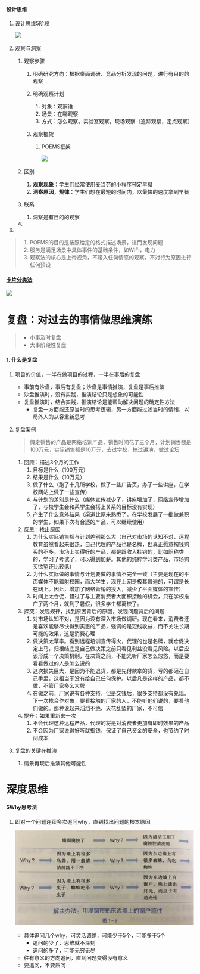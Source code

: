 

#### 设计思维

1. 设计思维5阶段

   ![](https://gitee.com/jiangsai0502/PicBedRepo/raw/master/img/20200510215433.png)

2. 观察与洞察

   1. 观察步骤

      1. 明确研究方向：根据桌面调研、竞品分析发现的问题，进行有目的的观察

      2. 明确观察计划

         1. 对象：观察谁
         2. 场景：在哪观察
         3. 方式：怎么观察。实验室观察，现场观察（追踪观察，定点观察）

      3. 观察框架

         1. POEMS框架

            ![](https://gitee.com/jiangsai0502/PicBedRepo/raw/master/img/20200510232858.png)

   2. 区别

      1. **观察现象**：学生们经常使用麦当劳的小程序预定早餐
      2. **洞察原因，规律**：学生们想在最短的时间内，以最快的速度拿到早餐

   3. 联系

      1. 洞察是有目的的观察

   4. 

3. 



> 1. POEMS的目的是按照给定的格式描述场景，进而发现问题
> 2. 服务是满足场景中具体事件的基础条件，如WiFi，电力
> 3. 观察法的核心是上帝视角，不带入任何情感的观察，不对行为原因进行任何预设





#### [卡片分类法](https://www.jianshu.com/p/6f3832011e47)

![](https://gitee.com/jiangsai0502/PicBedRepo/raw/master/img/20200507165708.png)



# 复盘：对过去的事情做思维演练

> * 小事及时复盘
> * 大事阶段性复盘

#### 1. 什么是复盘

1. 项目的价值，一半在做项目的过程，一半在事后的复盘

   * 事前有沙盘，事后有复盘；沙盘是事情推演，复盘是事后推演
   * 沙盘推演时，没有实践，推演结论只是想象的可能性
   * 复盘推演时，结合实践，推演结论是能帮助解决问题的确定性方法
     * 复盘一方面能还原当时的思考逻辑，另一方面能过滤当时的情绪，以局外人的从容重新思考

2. 复盘案例

   > 假定销售的产品是网络培训产品，销售时间花了三个月，计划销售额是100万元，实际销售额是10万元，去过学校，搞过讲演，做过论坛

   1. 回顾：描述3个月的工作
      1. 目标是什么（100万元）
      2. 结果是什么（10万元）
      3. 做了什么（跑了十几所学校，做了一些广告页，办了一些讲座，在学校网站上做了一些宣传）
      4. 与计划的差别是什么（媒体宣传减少了，讲座增加了，网络宣传增加了，与校学生会和系学生会搭上关系的目标没有实现）
      5. 产生了什么意外结果（渠道比原来熟悉了，在学校发展了一批做兼职的学生，如果下次有合适的产品，可以继续使用）
   2. 反思：找出原因
      1. 为什么实际销售额与计划差别那么大（自己对市场的认知不对，远程教育虽然看起来很热，自己代理的产品也是名牌，但真正愿意掏钱购买的不多。市场上卖得好的产品，都是跟收入挂钩的，比如职称类的，学习了考试了，可以得到加薪。其他的纯粹学习类产品，市场购买欲望还比较低）
      2. 为什么实际做的事情与计划要做的事情不完全一致（主要是现在的平面媒体不能辐射校园，而大学生，现在上网是极其普遍的，可谓是长在网上。因此，增加了网络营销的投入，减少了平面媒体的宣传）
      3. 时间上太仓促，错过了与主要消费者大面积接触的机会，只在学校推广了两个月，就到了暑假，很多学生都离校了。
   3. 探究：发现规律，找到原因背后的原因，发现问题背后的问题
      1. 对市场认知不对，是因为没有深入市场做调研。现在看来，消费者还是喜欢能够尽快得到实惠的产品，强调的是短线收益，而不关注长期可能的效果，这是消费心理
      2. 做决策太草率。看到远程培训宣传得火，代理的也是名牌，就仓促决定上马，归根结底是自己做决策之前只看见利益没看见风险。以后应该形成一个决策机制，在决策之前，不能光听厂家怎么忽悠，而是要看看做过的人是怎么说的
      3. 这次损失巨大，是因为不能退货，都是先付款拿的货，亏的都砸在自己手里，这相当于没有给自己任何保护。以后凡是这样的产品，都不做，不管厂家多么大牌
      4. 在做之前，厂家说有各种支持，但是交钱后，很多支持都没有兑现。下一次找合作对象，要看接触的厂家的人，不能听他们说的，要看他们做的。那种说起来滔滔不绝、天花乱坠的厂家，不可信
   4. 提升：如果重新来一次
      1. 不会代理这种远程产品，代理的将是对消费者更加有即时效果的产品
      2. 不会因为厂家说得好听就掏钱，保证了自己资金的安全，也节约了时间成本

3. 复盘的关键在推演

   1. 情景再现后推演其他可能性









# 深度思维

#### 5Why思考法

1. 即对一个问题连续多次追问why，直到找出问题的根本原因

   ![i7UqEK](https://raw.githubusercontent.com/jiangsai0502/PicBedRepo/master/uPic/i7UqEK.png)

   * 具体追问几个why，可灵活调整，可能少于5个，可能多于5个
     * 追问的少了，思维就不深刻
     * 追问的多了，可能无穷无尽
   * 往有意义的方向追问，直到问题变得没有意义
   * 要追问，不要质问

